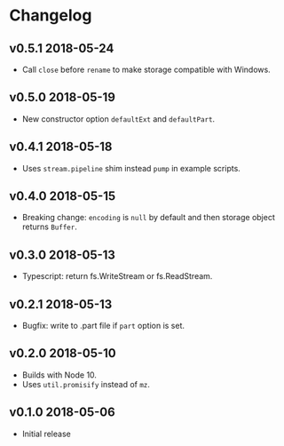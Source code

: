 # Changelog

## v0.5.1 2018-05-24

* Call `close` before `rename` to make storage compatible with Windows.

## v0.5.0 2018-05-19

* New constructor option `defaultExt` and `defaultPart`.

## v0.4.1 2018-05-18

* Uses `stream.pipeline` shim instead `pump` in example scripts.

## v0.4.0 2018-05-15

* Breaking change: `encoding` is `null` by default and then storage object
  returns `Buffer`.

## v0.3.0 2018-05-13

* Typescript: return fs.WriteStream or fs.ReadStream.

## v0.2.1 2018-05-13

* Bugfix: write to .part file if `part` option is set.

## v0.2.0 2018-05-10

* Builds with Node 10.
* Uses `util.promisify` instead of `mz`.

## v0.1.0 2018-05-06

* Initial release
